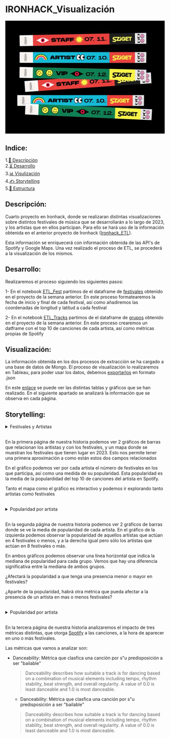 # IRONHACK_Visualización

<div style="text-align:center">
    <img src="./images/portada.jpg" alt="portada">
</div>

## Indice:
1.[📜 Descripción](#descripcion)\
2.[⏳ Desarrollo](#desarrollo)\
3.[📊 Visulización](#visualizacion)\
4.[✍️ Storytelling](#story)\
5.[📁 Estructura](#Estructura)

## Descripción:<a name="descripcion"/>

Cuarto proyecto en Ironhack, donde se realizaran distintas visualizaciones sobre distintos festivales de música que se desarrollarán a lo largo de 2023, y los artistas que en ellos participan. Para ello se hará uso de la información obtenida en el anterior proyecto de Ironhack ([Ironhack_ETL](https://github.com/gusavato/3_IRONHACK_ETL)). 

Esta información se enriquecerá con información obtenida de las API's de Spotify y Google Maps. Una vez realizado el proceso de ETL, se procederá a la visualización de los mismos.


## Desarrollo:<a name="desarrollo"/>

Realizaremos el proceso siguiendo los siguientes pasos:

1- En el notebook [ETL_Fest](https://github.com/gusavato/4_IRONHACK_Visualization/blob/main/Jupyter/ETL_fest.ipynb) partimos de el dataframe de [festivales](https://github.com/gusavato/3_IRONHACK_ETL/blob/main/data/df_fest_clean.parquet) obtenido en el proyecto de la semana anterior. En este proceso formatearemos la fecha de inicio y final de cada festival, así como añadiremos las coordenadas de longitud y latitud a cada festival

2- En el notebook [ETL_Tracks](https://github.com/gusavato/4_IRONHACK_Visualization/blob/main/Jupyter/ETL_Tracks.ipynb) partimos de el dataframe de [grupos](https://github.com/gusavato/3_IRONHACK_ETL/blob/main/data/grupos_spotify_clean.parquet) obtenido en el proyecto de la semana anterior. En este proceso crearemos un datframe con el top 10 de canciones de cada artista, así como métricas propias de Spotify


## Visualización:<a name="visualizacion"/>

La información obtenida en los dos procesos de extracción se ha cargado a una base de datos de Mongo. El proceso de visualización lo realizaremos en Tableau, para poder usar los datos, debemos [exportarlos](https://github.com/gusavato/4_IRONHACK_Visualization/tree/main/data/db_mongo) en formato .json

En este [enlace](https://public.tableau.com/app/profile/augusto.abad/viz/Festivales_16841034848740/ArtistasVsFestivales) se puede ver las distintas tablas y gráficos que se han realizado. En el siguiente apartado se analizará la información que se observa en cada página.


## Storytelling:<a name="story"/>

<details>
<summary>Festivales y Artistas</summary>
<br>

 ![pag1](./images/pag1.png)

</details>

<br>

En la primera página de nuestra historia podemos ver 2 gráficos de barras que relacionan los aritistas y con los festivales, y un mapa donde se muestran los festivales que tienen lugar en 2023. Esto nos permite tener una primera aproximación a como están estos dos campos relacionados

En el gráfico podemos ver por cada artista el número de festivales en los que participa, así como una medida de su popularidad. Esta popularidad es la media de la populardidad del top 10 de canciones del artista en Spotify.

Tanto el mapa como el gráfico es interactivo y podemos ir explorando tanto artistas como festivales

<br>

<details>
<summary>Popularidad por artista</summary>
<br>

 ![pag2](./images/pag2.png)

</details>

<br>

En la segunda página de nuestra historia podemos ver 2 gráficos de barras donde se ve la media de popularidad de cada artista. En el gráfico de la izquierda podemos observar la popularidad de aquellos artistas que actúan en 4 festivales o menos, y a la derecha igual pero sólo los artistas que actúan en 8 festivales o más.

En ambos gráficos podemos observar una línea horizontal que indica la mediana de popularidad para cada grupo. Vemos que hay una diferencia significativa entre la mediana de ambos grupos. 

¿Afectará la popularidad a que tenga una presencia menor o mayor en festivales?

¿Aparte de la popularidad, habrá otra métrica que pueda afectar a la presencia de un artista en mas o menos festivales?

<br>

<details>
<summary>Popularidad por artista</summary>
<br>

 ![pag3](./images/pag3.gif)

</details>

<br>

En la tercera página de nuestra historia analizaremos el impacto de tres métricas distintas, que otorga [Spotify](https://developer.spotify.com/documentation/web-api/reference/get-several-audio-features) a las canciones, a la hora de aparecer en uno o más festivales.

Las métricas que vamos a analizar son:

* Danceability: Métrica que clasfica una canción por s"u predisposición a ser "bailable"
    > Danceability describes how suitable a track is for dancing based on a combination of musical elements including tempo, rhythm stability, beat strength, and overall regularity. A value of 0.0 is least danceable and 1.0 is most danceable.

    * Danceability: Métrica que clasfica una canción por s"u predisposición a ser "bailable"
    > Danceability describes how suitable a track is for dancing based on a combination of musical elements including tempo, rhythm stability, beat strength, and overall regularity. A value of 0.0 is least danceable and 1.0 is most danceable.